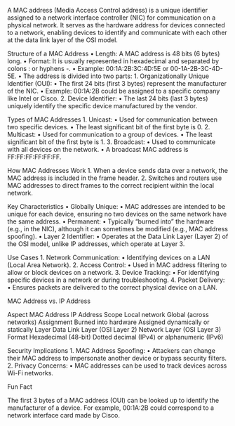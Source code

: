 A MAC address (Media Access Control address) is a unique identifier assigned to a network interface controller (NIC) for communication on a physical network. It serves as the hardware address for devices connected to a network, enabling devices to identify and communicate with each other at the data link layer of the OSI model.

Structure of a MAC Address
	•	Length: A MAC address is 48 bits (6 bytes) long.
	•	Format: It is usually represented in hexadecimal and separated by colons : or hyphens -.
	•	Example: 00:1A:2B:3C:4D:5E or 00-1A-2B-3C-4D-5E.
	•	The address is divided into two parts:
	1.	Organizationally Unique Identifier (OUI):
	•	The first 24 bits (first 3 bytes) represent the manufacturer of the NIC.
	•	Example: 00:1A:2B could be assigned to a specific company like Intel or Cisco.
	2.	Device Identifier:
	•	The last 24 bits (last 3 bytes) uniquely identify the specific device manufactured by the vendor.

Types of MAC Addresses
	1.	Unicast:
	•	Used for communication between two specific devices.
	•	The least significant bit of the first byte is 0.
	2.	Multicast:
	•	Used for communication to a group of devices.
	•	The least significant bit of the first byte is 1.
	3.	Broadcast:
	•	Used to communicate with all devices on the network.
	•	A broadcast MAC address is FF:FF:FF:FF:FF:FF.

How MAC Addresses Work
	1.	When a device sends data over a network, the MAC address is included in the frame header.
	2.	Switches and routers use MAC addresses to direct frames to the correct recipient within the local network.

Key Characteristics
	•	Globally Unique:
	•	MAC addresses are intended to be unique for each device, ensuring no two devices on the same network have the same address.
	•	Permanent:
	•	Typically “burned into” the hardware (e.g., in the NIC), although it can sometimes be modified (e.g., MAC address spoofing).
	•	Layer 2 Identifier:
	•	Operates at the Data Link Layer (Layer 2) of the OSI model, unlike IP addresses, which operate at Layer 3.

Use Cases
	1.	Network Communication:
	•	Identifying devices on a LAN (Local Area Network).
	2.	Access Control:
	•	Used in MAC address filtering to allow or block devices on a network.
	3.	Device Tracking:
	•	For identifying specific devices in a network or during troubleshooting.
	4.	Packet Delivery:
	•	Ensures packets are delivered to the correct physical device on a LAN.

MAC Address vs. IP Address

Aspect	MAC Address	IP Address
Scope	Local network	Global (across networks)
Assignment	Burned into hardware	Assigned dynamically or statically
Layer	Data Link Layer (OSI Layer 2)	Network Layer (OSI Layer 3)
Format	Hexadecimal (48-bit)	Dotted decimal (IPv4) or alphanumeric (IPv6)

Security Implications
	1.	MAC Address Spoofing:
	•	Attackers can change their MAC address to impersonate another device or bypass security filters.
	2.	Privacy Concerns:
	•	MAC addresses can be used to track devices across Wi-Fi networks.

Fun Fact

The first 3 bytes of a MAC address (OUI) can be looked up to identify the manufacturer of a device. For example, 00:1A:2B could correspond to a network interface card made by Cisco.